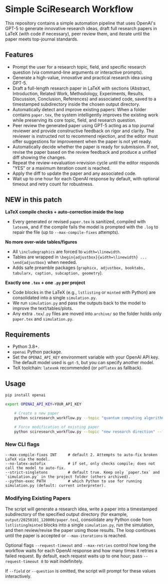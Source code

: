 # Simple SciResearch Workflow

This repository contains a simple automation pipeline that uses OpenAI's GPT-5 to generate innovative research ideas, draft full research papers in LaTeX (with code if necessary), peer review them, and iterate until the paper meets top-journal standards.

## Features
  * Prompt the user for a research topic, field, and specific research question (via command-line arguments or interactive prompts).
  * Generate a high-value, innovative and practical research idea using GPT-5.
  * Draft a full-length research paper in LaTeX with sections (Abstract, Introduction, Related Work, Methodology, Experiments, Results, Discussion, Conclusion, References) and associated code, saved to a timestamped subdirectory inside the chosen output directory.
  * Automatically detect and improve existing papers: When a folder contains `paper.tex`, the system intelligently improves the existing work while preserving its core topic, field, and research question.
  * Peer review the generated paper using GPT-5 acting as a top journal reviewer and provide constructive feedback on rigor and clarity. The reviewer is instructed not to recommend rejection, and the editor must offer suggestions for improvement when the paper is not yet ready.
  * Automatically decide whether the paper is ready for submission. If not, revise the paper based on the review feedback and produce a unified diff showing the changes.
  * Repeat the review→evaluation→revision cycle until the editor responds "YES" or a maximum iteration count is reached.
  * Apply the diff to update the paper and any associated code.
  * Wait up to one hour for each OpenAI response by default, with optional timeout and retry count for robustness.

## NEW in this patch

**LaTeX compile checks + auto-correction inside the loop**
* Every generated or revised `paper.tex` is sanitized, compiled with `latexmk`, and if the compile fails the model is prompted with the `.log` to repair the file (up to `--max-compile-fixes` attempts).

**No more over-wide tables/figures**
* All `\includegraphics` are forced to `width=\linewidth`.
* Tables are wrapped in `\begin{adjustbox}{width=\linewidth} ... \end{adjustbox}` when needed.
* Adds safe preamble packages (`graphicx, adjustbox, booktabs, tabularx, caption, subcaption, geometry`).

**Exactly one `.tex` + one `.py` per project**
* Code blocks in the LaTeX (e.g., `lstlisting` or `minted` with Python) are consolidated into a single `simulation.py`.
* We run `simulation.py` and pass the outputs back to the model to improve the text/tables/plots.
* Any extra `.tex`/`.py` files are moved into `archive/` so the folder holds only `paper.tex` and `simulation.py`.

## Requirements

  * Python 3.8+.
  * `openai` Python package.
  * Set the `OPENAI_API_KEY` environment variable with your OpenAI API key. The default model used is `gpt-5`, but you can specify another model.
  * TeX toolchain: `latexmk` recommended (or `pdflatex` as fallback).

## Usage

```bash
pip install openai

export OPENAI_API_KEY=YOUR_API_KEY

    # Create a new paper
    python sciresearch_workflow.py --topic "quantum computing algorithms" --field "Computer Science" --question "How can error rates be reduced?" --output-dir ./output

    # Force modification of existing paper
    python sciresearch_workflow.py --topic "new research direction" --field "Computer Science" --question "New research question?" --output-dir ./existing_paper_folder --modify-existing
```

### New CLI flags

```
--max-compile-fixes INT     # default 2. Attempts to auto-fix broken LaTeX via the model.
--no-latex-autofix          # if set, only checks compile; does not call the model to auto-fix.
--strict-singletons         # default true. Keep only `paper.tex` and `simulation.py` in the project folder (others archived).
--python-exec PATH          # which Python to use for running simulation.py (default: current interpreter).
```

### Modifying Existing Papers

The script will generate a research idea, write a paper into a timestamped subdirectory of the specified output directory (for example, `output/20250101_120000/paper.tex`), consolidate any Python code from `lstlisting`/`minted` blocks into a single `simulation.py`, run the simulation, and then review/revise the paper using those results. The loop continues until the paper is accepted or `--max-iterations` is reached.

Optional flags `--request-timeout` and `--max-retries` control how long the workflow waits for each OpenAI response and how many times it retries a failed request. By default, each request waits up to one hour; pass `--request-timeout 0` to wait indefinitely.

If `--field` or `--question` is omitted, the script will prompt for these values interactively.
 
